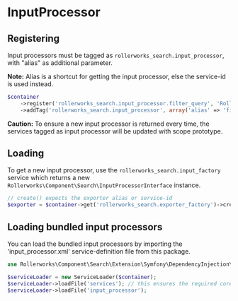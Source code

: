 InputProcessor
==============

## Registering

Input processors must be tagged as `rollerworks_search.input_processor`,
with "alias" as additional parameter.

**Note:** Alias is a shortcut for getting the input processor, else the
service-id is used instead.

```php
$container
    ->register('rollerworks_search.input_processor.filter_query', 'Rollerworks\Component\Search\Input\FilterQuery')
    ->addTag('rollerworks_search.input_processor', array('alias' => 'filter_query'));
```

**Caution:** To ensure a new input processor is returned every time, the services
tagged as input processor will be updated with scope prototype.

## Loading

To get a new input processor, use the `rollerworks_search.input_factory` service
which returns a new `Rollerworks\Component\Search\InputProcessorInterface` instance.

```php
// create() expects the exporter alias or service-id
$exporter = $container->get('rollerworks_search.exporter_factory')->create('filter_query');
```

## Loading bundled input processors

You can load the bundled input processors by importing the 'input_processor.xml'
service-definition file from this package.

```php
use Rollerworks\Component\Search\Extension\Symfony\DependencyInjection\ServiceLoader;

$serviceLoader = new ServiceLoader($container);
$serviceLoader->loadFile('services'); // this ensures the required core services are registered
$serviceLoader->loadFile('input_processor');
```
